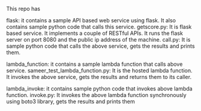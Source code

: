 This repo has

flask: it contains a sample API based web service using flask. It also contains sample python code that calls this service.
    getscore.py: It is flask based service. It implements a couple of RESTful APIs. It runs the flask server on port 8080 and the 
                public ip address of the machine.
    call.py: It is sample python code that calls the above service, gets the results and prints them.

lambda_function: it contains a sample lambda function that calls above service.
    sameer_test_lambda_function.py: It is the hosted lambda function. It invokes the above service, gets the results and returns them to 
                                   its caller.

lambda_invoke: it contains sample python code that invokes above lambda function.
    invoke.py: It invokes the above lambda function synchronously using boto3 library, gets the results and prints them
